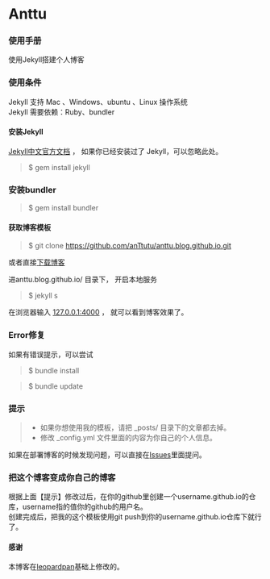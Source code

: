 # Anttu

### 使用手册

使用Jekyll搭建个人博客


### 使用条件

Jekyll 支持 Mac 、Windows、ubuntu 、Linux 操作系统                     
Jekyll 需要依赖：Ruby、bundler


#### 安装Jekyll

[Jekyll中文官方文档](http://jekyll.bootcss.com/) ， 如果你已经安装过了 Jekyll，可以忽略此处。

> $ gem install jekyll

### 安装bundler

> $ gem install bundler

#### 获取博客模板

> $ git clone https://github.com/anTtutu/anttu.blog.github.io.git

或者直接[下载博客](https://github.com/anTtutu/anttu.blog.github.io/archive/master.zip)   

进anttu.blog.github.io/ 目录下， 开启本地服务 

> $ jekyll s

在浏览器输入 [127.0.0.1:4000](127.0.0.1:4000) ， 就可以看到博客效果了。

### Error修复

如果有错误提示，可以尝试

> $ bundle install

> $ bundle update

### 提示

>* 如果你想使用我的模板，请把 _posts/ 目录下的文章都去掉。
>* 修改 _config.yml 文件里面的内容为你自己的个人信息。

如果在部署博客的时候发现问题，可以直接在[Issues](https://github.com/anTtutu/anttu.blog.github.io/issues)里面提问。        


### 把这个博客变成你自己的博客

根据上面【提示】修改过后，在你的github里创建一个username.github.io的仓库，username指的值你的github的用户名。      
创建完成后，把我的这个模板使用git push到你的username.github.io仓库下就行了。

#### 感谢   

本博客在[leopardpan](https://github.com/leopardpan/leopardpan.github.io/)基础上修改的。  
